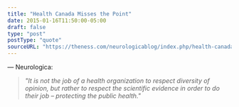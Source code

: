 ```yaml
---
title: "Health Canada Misses the Point"
date: 2015-01-16T11:50:00-05:00
draft: false
type: "post"
postType: "quote"
sourceURL: "https://theness.com/neurologicablog/index.php/health-canada-misses-the-point/"
---
```

— Neurologica:

>*"It is not the job of a health organization to respect diversity of opinion, but rather to respect the scientific evidence in order to do their job – protecting the public health."*

